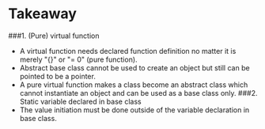 # Takeaway

###1. (Pure) virtual function
- A virtual function needs declared function definition no matter it is merely "{}" or "= 0" (pure function).
- Abstract base class cannot be used to create an object but still can be pointed to be a pointer.
- A pure virtual function makes a class become an abstract class which cannot instantiate an object and can be used as a base class only.
###2. Static variable declared in base class
- The value initiation must be done outside of the variable declaration in base class. 

